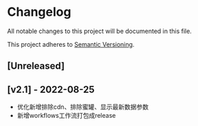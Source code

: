 # Changelog

All notable changes to this project will be documented in this file.

This project adheres to [Semantic Versioning](https://semver.org).

<!--
Note: In this file, do not use the hard wrap in the middle of a sentence for compatibility with GitHub comment style markdown rendering.
-->

## [Unreleased]

## [v2.1] - 2022-08-25

- 优化新增排除cdn、排除蜜罐、显示最新数据参数
- 新增workflows工作流打包成release